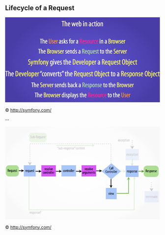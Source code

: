 ## Lifecycle of a Request

![lifecycle of a Request](../images/request-response-flow.png)

&copy; http://symfony.com/

--

![lifecycle of a Request](../images/10-kernel-view.png)

&copy; http://symfony.com/